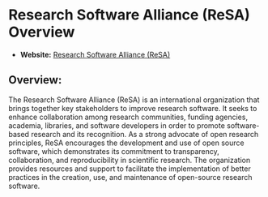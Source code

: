 # Research Software Alliance (ReSA) Overview

- **Website:** [Research Software Alliance (ReSA)](https://www.researchsoft.org/)

## Overview:

The Research Software Alliance (ReSA) is an international organization that brings together key stakeholders to improve research software. It seeks to enhance collaboration among research communities, funding agencies, academia, libraries, and software developers in order to promote software-based research and its recognition. As a strong advocate of open research principles, ReSA encourages the development and use of open source software, which demonstrates its commitment to transparency, collaboration, and reproducibility in scientific research. The organization provides resources and support to facilitate the implementation of better practices in the creation, use, and maintenance of open-source research software. 
